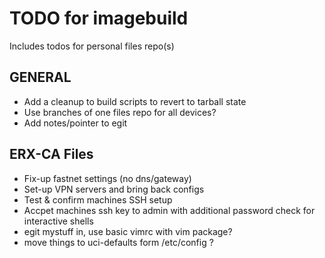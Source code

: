 # TODO for imagebuild

Includes todos for personal files repo(s)

## GENERAL

- Add a cleanup to build scripts to revert to tarball state
- Use branches of one files repo for all devices?
- Add notes/pointer to egit

## ERX-CA Files

- Fix-up fastnet settings (no dns/gateway)
- Set-up VPN servers and bring back configs
- Test & confirm machines SSH setup
- Accpet machines ssh key to admin with additional password check for interactive shells
- egit mystuff in, use basic vimrc with vim package?
- move things to uci-defaults form /etc/config ?
